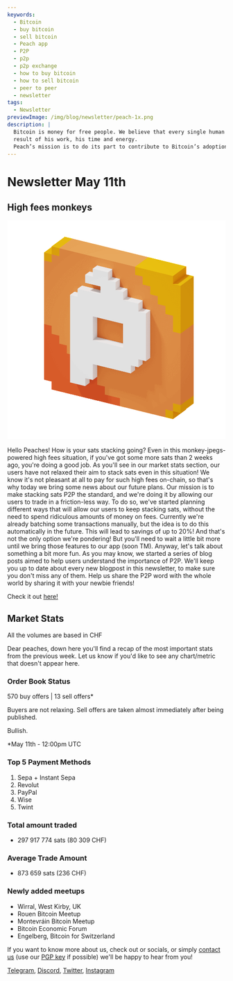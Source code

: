 ```yaml
---
keywords:
  - Bitcoin
  - buy bitcoin
  - sell bitcoin
  - Peach app
  - P2P
  - p2p
  - p2p exchange
  - how to buy bitcoin
  - how to sell bitcoin
  - peer to peer
  - newsletter
tags:
  - Newsletter
previewImage: /img/blog/newsletter/peach-1x.png
description: |
  Bitcoin is money for free people. We believe that every single human being has the right to choose which money he uses to store his wealth, the
  result of his work, his time and energy.
  Peach’s mission is to do its part to contribute to Bitcoin’s adoption in the hands of the people.
---
```

# Newsletter May 11th
## High fees monkeys

![peachy peach bitcoin gif](/img/blog/newsletter/gif-peach.gif)

Hello Peaches!
How is your sats stacking going? Even in this monkey-jpegs-powered high fees situation, if you've got some more sats than 2 weeks ago, you're doing a good job. As you'll see in our market stats section, our users have not relaxed their aim to stack sats even in this situation!
We know it's not pleasant at all to pay for such high fees on-chain, so that's why today we bring some news about our future plans.
Our mission is to make stacking sats P2P the standard, and we're doing it by allowing our users to trade in a friction-less way.
To do so, we've started planning different ways that will allow our users to keep stacking sats, without the need to spend ridiculous amounts of money on fees.
Currently we're already batching some transactions manually, but the idea is to do this automatically in the future. This will lead to savings of up to 20%!
And that's not the only option we're pondering! But you'll need to wait a little bit more until we bring those features to our app (soon TM).
Anyway, let's talk about something a bit more fun. As you may know, we started a series of blog posts aimed to help users understand the importance of P2P. We'll keep you up to date about every new blogpost in this newsletter, to make sure you don't miss any of them.
Help us share the P2P word with the whole world by sharing it with your newbie friends!

Check it out [here!](https://peachbitcoin.com/blog/why-p2p-chapter-1/)

## Market Stats
All the volumes are based in CHF

Dear peaches, down here you'll find a recap of the most important stats from the previous week. Let us know if you'd like to see any chart/metric that doesn't appear here.

### Order Book Status
570 buy offers | 13 sell offers*

Buyers are not relaxing.
Sell offers are taken almost immediately after being published.

Bullish.

*May 11th - 12:00pm UTC

### Top 5 Payment Methods
1. Sepa + Instant Sepa
2. Revolut
3. PayPal
4. Wise
5. Twint

### Total amount traded
- 297 917 774 sats (80 309 CHF)

### Average Trade Amount
- 873 659 sats (236 CHF)

### Newly added meetups
- Wirral, West Kirby, UK
- Rouen Bitcoin Meetup
- Montevráin Bitcoin Meetup
- Bitcoin Economic Forum
- Engelberg, Bitcoin for Switzerland


If you want to know more about us, check out or socials, or simply [contact us](mailto:hello@peachbitcoin.com) (use our [PGP key](https://keys.openpgp.org/vks/v1/by-fingerprint/48339A19645E2E53488E0E5479E1B270FACD1BD2) if possible) we'll be happy to hear from you!

[Telegram](https://t.me/+GkOW1J-ixBBkZWRk), [Discord](https://discord.gg/ypeHz3SW54), [Twitter](https://twitter.com/peachbitcoin), [Instagram](https://instagram.com/peachbitcoin)
